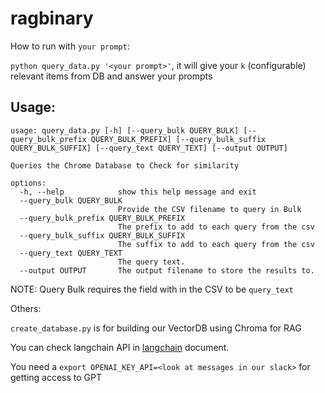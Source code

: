 # ragbinary

How to run with `your prompt`:

`python query_data.py '<your prompt>'`, it will give your `k` (configurable) relevant items from DB and answer your prompts

## Usage:

```
usage: query_data.py [-h] [--query_bulk QUERY_BULK] [--query_bulk_prefix QUERY_BULK_PREFIX] [--query_bulk_suffix QUERY_BULK_SUFFIX] [--query_text QUERY_TEXT] [--output OUTPUT]

Queries the Chrome Database to Check for similarity

options:
  -h, --help            show this help message and exit
  --query_bulk QUERY_BULK
                        Provide the CSV filename to query in Bulk
  --query_bulk_prefix QUERY_BULK_PREFIX
                        The prefix to add to each query from the csv
  --query_bulk_suffix QUERY_BULK_SUFFIX
                        The suffix to add to each query from the csv
  --query_text QUERY_TEXT
                        The query text.
  --output OUTPUT       The output filename to store the results to.
```

NOTE: Query Bulk requires the field with in the CSV to be `query_text`

Others:

`create_database.py` is for building our VectorDB using Chroma for RAG

You can check langchain API in [langchain](https://api.python.langchain.com/en/latest/vectorstores/langchain_core.vectorstores.VectorStore.html) document.

You need a `export OPENAI_KEY_API=<look at messages in our slack>` for getting access to GPT

